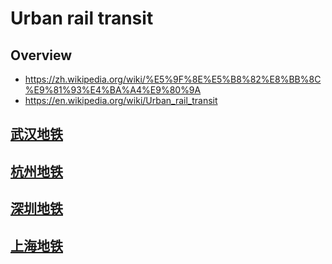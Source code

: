 # Urban rail transit


## Overview

- https://zh.wikipedia.org/wiki/%E5%9F%8E%E5%B8%82%E8%BB%8C%E9%81%93%E4%BA%A4%E9%80%9A
- https://en.wikipedia.org/wiki/Urban_rail_transit


## [武汉地铁](https://zh.wikipedia.org/wiki/%E6%AD%A6%E6%B1%89%E5%9C%B0%E9%93%81)


## [杭州地铁](https://zh.wikipedia.org/wiki/%E6%9D%AD%E5%B7%9E%E5%9C%B0%E9%93%81)


## [深圳地铁](https://zh.wikipedia.org/wiki/%E6%B7%B1%E5%9C%B3%E5%9C%B0%E9%93%81)


## [上海地铁](https://zh.wikipedia.org/wiki/%E4%B8%8A%E6%B5%B7%E5%9C%B0%E9%93%81)
